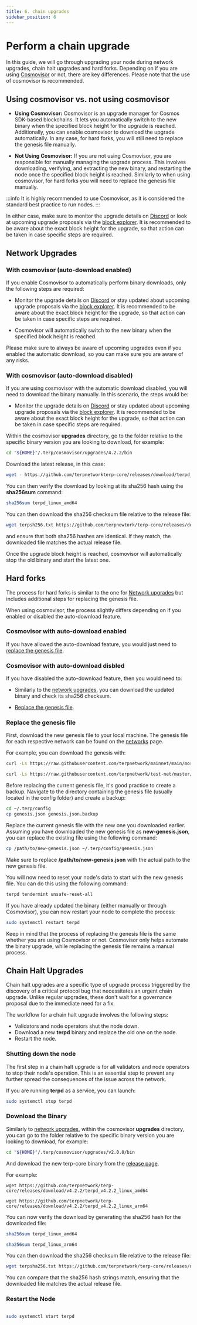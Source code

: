```yaml
---
title: 6. chain upgrades
sidebar_position: 6
---
```


# Perform a chain upgrade

In this guide, we will go through upgrading your node during network upgrades, chain halt upgrades and hard forks. Depending on if you are using [Cosmovisor](/validators/nodes/cosmovisor) or not, there are key differences. Please note that the use of cosmovisor is recommended.

## Using cosmovisor vs. not using cosmovisor

- **Using Cosmovisor:** Cosmovisor is an upgrade manager for Cosmos SDK-based blockchains. It lets you automatically switch to the new binary when the specified block height for the upgrade is reached. Additionally, you can enable cosmovisor to download the upgrade automatically. In any case, for hard forks, you will still need to replace the genesis file manually.

- **Not Using Cosmovisor:** If you are not using Cosmovisor, you are responsible for manually managing the upgrade process. This involves downloading, verifying, and extracting the new binary, and restarting the node once the specified block height is reached. Similarly to when using cosmovisor, for hard forks you will need to replace the genesis file manually.

:::info
It is highly recommended to use Cosmovisor, as it is considered the standard best practice to run nodes.
:::

In either case, make sure to monitor the upgrade details on [Discord](https://discord.gg/9mFZc4XEDA)
or look at upcoming upgrade proposals via the [block explorer](/networks/block-explorers). It is recommended to be aware about the exact block height for the upgrade, so that action can be taken in case specific steps are required.


## Network Upgrades

### With cosmovisor (auto-download enabled)


If you enable Cosmovisor to automatically perform binary downloads, only the following steps are required:

- Monitor the upgrade details on [Discord](https://discord.gg/9mFZc4XEDA) or stay updated about upcoming upgrade proposals via the [block explorer](/resources/block-explorers). It is recommended to be aware about the exact block height for the upgrade, so that action can be taken in case specific steps are required.

- Cosmovisor will automatically switch to the new binary when the specified block height is reached.

Please make sure to always be aware of upcoming upgrades even if you enabled the automatic download, so you can make sure you are aware of any risks.

### With cosmovisor (auto-download disabled)

If you are using cosmovisor with the automatic download disabled, you will need to download the binary manually. In this scenario, the steps would be:

- Monitor the upgrade details on [Discord](https://discord.gg/9mFZc4XEDA) or stay updated about upcoming upgrade proposals via the [block explorer](/resources/block-explorers). It is recommended to be aware about the exact block height for the upgrade, so that action can be taken in case specific steps are required.

Within the cosmovisor **upgrades** directory, go to the folder relative to the specific binary version you are looking to download, for example:

```bash
cd "${HOME}"/.terp/cosmovisor/upgrades/4.2.2/bin
```
Download the latest release, in this case:

```bash
wget - https://github.com/terpnetworkterp-core/releases/download/terpd_v4.2.2_linux_amd64
```


You can then verify the download by looking at its sha256 hash using the **sha256sum** command:

```bash
sha256sum terpd_linux_amd64
```

You can then download the sha256 checksum file relative to the release file:

```bash
wget terpsh256.txt https://github.com/terpnewtork/terp-core/releases/download/v4.2.2/terpd_v4.2.2_checksums.txt
```

and ensure that both sha256 hashes are identical. If they match, the downloaded file matches the actual release file.


Once the upgrade block height is reached, cosmovisor will automatically stop the old binary and start the latest one.

## Hard forks

The process for hard forks is similar to the one for [Network upgrades](#network-upgrades) but includes additional steps for replacing the genesis file.

When using cosmovisor, the process slightly differs depending on if you enabled or disabled the auto-download feature.

### Cosmovisor with auto-download enabled
If you have allowed the auto-download feature, you would just need to [replace the genesis file](#replace-the-genesis-file).


### Cosmovisor with auto-download disbled

If you have disabled the auto-download feature, then you would need to:

- Similarly to the [network upgrades](#network-upgrades), you can download the updated binary and check its sha256 checksum.

- [Replace the genesis file](#replace-the-genesis-file).


### Replace the genesis file

First, download the new genesis file to your local machine. The genesis file for each respective network can be found on the [networks](/networks) page.

For example, you can download the genesis with:

<Container>
<Tabs>
<TabItem value="mainnet" label="mainnet">

```bash
curl -Ls https://raw.githubusercontent.com/terpnetwork/mainnet/main/morocco-1/genesis.json > $HOME/.terp/config/genesis.json 
```

</TabItem>
<TabItem value="testnet" label="testnet">

```bash
curl -Ls https://raw.githubusercontent.com/terpnetwork/test-net/master/90u-4/genesis.json > $HOME/.terp/config/genesis.json 
```
</TabItem>
</Tabs>
</Container>

Before replacing the current genesis file, it's good practice to create a backup. Navigate to the directory containing the genesis file (usually located in the config folder) and create a backup:

```bash
cd ~/.terp/config
cp genesis.json genesis.json.backup

```

Replace the current genesis file with the new one you downloaded earlier. Assuming you have downloaded the new genesis file as **new-genesis.json**, you can replace the existing file using the following command:

```bash
cp /path/to/new-genesis.json ~/.terp/config/genesis.json

```

Make sure to replace **/path/to/new-genesis.json** with the actual path to the new genesis file.


You will now need to reset your node's data to start with the new genesis file. You can do this using the following command:

```bash
terpd tendermint unsafe-reset-all
```

If you have already updated the binary (either manually or through Cosmovisor), you can now restart your node to complete the process:

```bash
sudo systemctl restart terpd
```

Keep in mind that the process of replacing the genesis file is the same whether you are using Cosmovisor or not. Cosmovisor only helps automate the binary upgrade, while replacing the genesis file remains a manual process.


## Chain Halt Upgrades


Chain halt upgrades are a specific type of upgrade process triggered by the discovery of a critical protocol bug that necessitates an urgent chain upgrade. Unlike regular upgrades, these don't wait for a governance proposal due to the immediate need for a fix.

The workflow for a chain halt upgrade involves the following steps:

- Validators and node operators shut the node down.
- Download a new **terpd** binary and replace the old one on the node.
- Restart the node.

### Shutting down the node

The first step in a chain halt upgrade is for all validators and node operators to stop their node's operation. This is an essential step to prevent any further spread the consequences of the issue across the network. 

If you are running **terpd** as a service, you can launch: 

```bash
sudo systemctl stop terpd
```

### Download the Binary
Similarly to [network upgrades](#network-upgrades), within the cosmovisor **upgrades** directory, you can go to the folder relative to the specific binary version you are looking to download, for example:

```bash
cd "${HOME}"/.terp/cosmovisor/upgrades/v2.0.0/bin
```

And download the new terp-core binary from the <a href="https://github.com/terpnetworkterp-core/releases" target="_blank">release page</a>.

For example:

<Container>
<Tabs>
<TabItem value="amd64" label="amd64">

```
wget https://github.com/terpnetwork/terp-core/releases/download/v4.2.2/terpd_v4.2.2_linux_amd64
```
</TabItem>
<TabItem value="arm64" label="arm64">

```
wget https://github.com/terpnetwork/terp-core/releases/download/v4.2.2/terpd_v4.2.2_linux_arm64
```

</TabItem>
</Tabs>
</Container>

You can now verify the download by generating the sha256 hash for the downloaded file:

<Container>
<Tabs>
<TabItem value="amd64" label="amd64">

```bash
sha256sum terpd_linux_amd64
```

</TabItem>
<TabItem value="arm64" label="arm64">

```bash
sha256sum terpd_linux_arm64
```

</TabItem>
</Tabs>
</Container>

You can then download the sha256 checksum file relative to the release file:

```bash
wget terpsha256.txt https://github.com/terpnetwork/terp-core/releases/download/v2.0.0/terpd_v2.0.0__checksums.txt

```

You can compare that the sha256 hash strings match, ensuring that the downloaded file matches the actual release file.

### Restart the Node

```bash

sudo systemctl start terpd
```